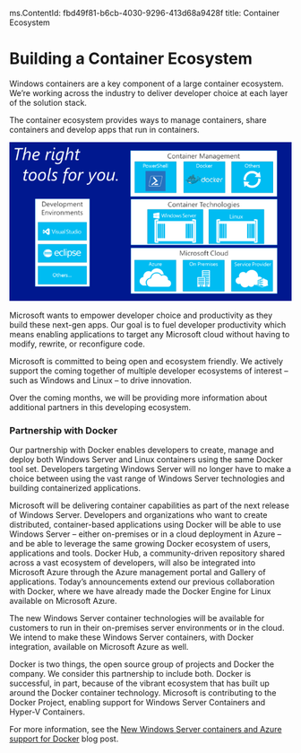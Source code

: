 ms.ContentId: fbd49f81-b6cb-4030-9296-413d68a9428f
title: Container Ecosystem


# Building a Container Ecosystem #

Windows containers are a key component of a large container ecosystem. We’re working across the industry to deliver developer choice at each layer of the solution stack.

The container ecosystem provides ways to manage containers, share containers and develop apps that run in containers.

![](media/containerEcosystem.png)


Microsoft wants to empower developer choice and productivity as they build these next-gen apps.  Our goal is to fuel developer productivity which means enabling applications to target any Microsoft cloud without having to modify, rewrite, or reconfigure code. 

Microsoft is committed to being open and ecosystem friendly.  We actively support the coming together of multiple developer ecosystems of interest – such as Windows and Linux – to drive innovation. 


Over the coming months, we will be providing more information about additional partners in this developing ecosystem.


### Partnership with Docker ###


Our partnership with Docker enables developers to create, manage and deploy both Windows Server and Linux containers using the same Docker tool set. Developers targeting Windows Server will no longer have to make a choice between using the vast range of Windows Server technologies and building containerized applications.  

Microsoft will be delivering container capabilities as part of the next release of Windows Server. Developers and organizations who want to create distributed, container-based applications using Docker will be able to use Windows Server – either on-premises or in a cloud deployment in Azure – and be able to leverage the same growing Docker ecosystem of users, applications and tools.  Docker Hub, a community-driven repository shared across a vast ecosystem of developers, will also be integrated into Microsoft Azure through the Azure management portal and Gallery of applications. Today’s announcements extend our previous collaboration with Docker, where we have already made the Docker Engine for Linux available on Microsoft Azure.  

The new Windows Server container technologies will be available for customers to run in their on-premises server environments or in the cloud. We intend to make these Windows Server containers, with Docker integration, available on Microsoft Azure as well. 

Docker is two things, the open source group of projects and Docker the company. We consider this partnership to include both. Docker is successful, in part, because of the vibrant ecosystem that has built up around the Docker container technology. Microsoft is contributing to the Docker Project, enabling support for Windows Server Containers and Hyper-V Containers.  

For more information, see the [New Windows Server containers and Azure support for Docker](http://azure.microsoft.com/blog/2014/10/15/new-windows-server-containers-and-azure-support-for-docker/?WT.mc_id=Blog_ServerCloud_Announce_TTD) blog post.
